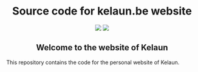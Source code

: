 <div align="center">
	<h1>Source code for kelaun.be website</h1>
</div>

<div align="center">
	<img src="https://img.shields.io/maintenance/yes/2020?label=maintained&style=flat-square"> <img src="https://img.shields.io/badge/contribution-welcome-brightgreen&?style=flat-square">
	<h2>Welcome to the website of Kelaun</h2>
</div>

<div align="left">
	<p>
		This repository contains the code for the personal website of Kelaun.<br>
	</p>
</div>